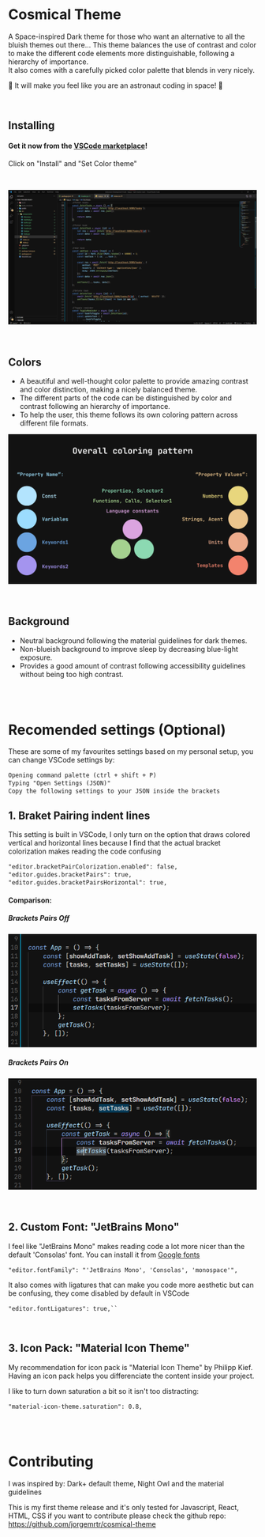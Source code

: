 # Cosmical Theme

A Space-inspired Dark theme for those who want an alternative to all the bluish themes out there... This theme balances the use of contrast and color to make the different code elements more distinguishable, following a hierarchy of importance.  
It also comes with a carefully picked color palette that blends in very nicely.

🌌 It will make you feel like you are an astronaut coding in space! 🌌

<br>

## Installing

#### Get it now from the [VSCode marketplace](https://marketplace.visualstudio.com/items?itemName=jorgemrtr.cosmical)!

Click on "Install" and "Set Color theme"

<br>

![React Dark](dark-react-screenshot.png)

<br>

## Colors

-   A beautiful and well-thought color palette to provide amazing contrast and color distinction, making a nicely balanced theme.
-   The different parts of the code can be distinguished by color and contrast following an hierarchy of importance.
-   To help the user, this theme follows its own coloring pattern across different file formats.

![Overall Coloring Pattern](coloring-pattern.png)

<br>

## Background

-   Neutral background following the material guidelines for dark themes.
-   Non-blueish background to improve sleep by decreasing blue-light exposure.
-   Provides a good amount of contrast following accessibility guidelines without being too high contrast.

<br>
<br>

# Recomended settings (Optional)

These are some of my favourites settings based on my personal setup, you can change VSCode settings by:

```
Opening command palette (ctrl + shift + P)
Typing "Open Settings (JSON)"
Copy the following settings to your JSON inside the brackets

```

## 1. Braket Pairing indent lines

This setting is built in VSCode, I only turn on the option that draws colored vertical and horizontal lines because I find that the actual bracket colorization makes reading the code confusing

```
"editor.bracketPairColorization.enabled": false,
"editor.guides.bracketPairs": true,
"editor.guides.bracketPairsHorizontal": true,
```

#### Comparison:

##### Brackets Pairs Off

![React Dark](brackets-off.png)

##### Brackets Pairs On

![React Dark](brackets-on.png)

<br>

## 2. Custom Font: "JetBrains Mono"

I feel like "JetBrains Mono" makes reading code a lot more nicer than the default 'Consolas' font. You can install it from [Google fonts](https://fonts.google.com/specimen/JetBrains+Mono#standard-styles)

```
"editor.fontFamily": "'JetBrains Mono', 'Consolas', 'monospace'",
```

It also comes with ligatures that can make you code more aesthetic but can be confusing, they come disabled by default in VSCode

```
"editor.fontLigatures": true,``
```

<br>

## 3. Icon Pack: "Material Icon Theme"

My recommendation for icon pack is "Material Icon Theme" by Philipp Kief.
Having an icon pack helps you differenciate the content inside your project.

I like to turn down saturation a bit so it isn't too distracting:

```
"material-icon-theme.saturation": 0.8,
```

<br>
<br>

# Contributing

I was inspired by: Dark+ default theme, Night Owl and the material guidelines

This is my first theme release and it's only tested for Javascript, React, HTML, CSS if you want to contribute please check the github repo: https://github.com/jorgemrtr/cosmical-theme
